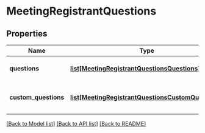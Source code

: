 # MeetingRegistrantQuestions

## Properties
Name | Type | Description | Notes
------------ | ------------- | ------------- | -------------
**questions** | [**list[MeetingRegistrantQuestionsQuestions]**](MeetingRegistrantQuestionsQuestions.md) | Array of Registrant Questions | [optional] 
**custom_questions** | [**list[MeetingRegistrantQuestionsCustomQuestions]**](MeetingRegistrantQuestionsCustomQuestions.md) | Array of Registrant Custom Questions | [optional] 

[[Back to Model list]](../README.md#documentation-for-models) [[Back to API list]](../README.md#documentation-for-api-endpoints) [[Back to README]](../README.md)

